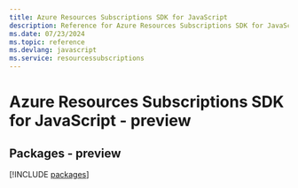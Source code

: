 ```yaml
---
title: Azure Resources Subscriptions SDK for JavaScript
description: Reference for Azure Resources Subscriptions SDK for JavaScript
ms.date: 07/23/2024
ms.topic: reference
ms.devlang: javascript
ms.service: resourcessubscriptions
---
```

# Azure Resources Subscriptions SDK for JavaScript - preview
## Packages - preview
[!INCLUDE [packages](resources-subscriptions-index.md)]